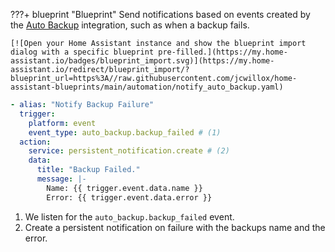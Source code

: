 ???+ blueprint "Blueprint"
    Send notifications based on events created by the [Auto Backup](https://jcwillox.github.io/hass-auto-backup) integration, such as when a backup fails.

    [![Open your Home Assistant instance and show the blueprint import dialog with a specific blueprint pre-filled.](https://my.home-assistant.io/badges/blueprint_import.svg)](https://my.home-assistant.io/redirect/blueprint_import/?blueprint_url=https%3A//raw.githubusercontent.com/jcwillox/home-assistant-blueprints/main/automation/notify_auto_backup.yaml)

```yaml title="Notify on Backup Failure"
- alias: "Notify Backup Failure"
  trigger:
    platform: event
    event_type: auto_backup.backup_failed # (1)
  action:
    service: persistent_notification.create # (2)
    data:
      title: "Backup Failed."
      message: |-
        Name: {{ trigger.event.data.name }}
        Error: {{ trigger.event.data.error }}
```

1. We listen for the `auto_backup.backup_failed` event.
2. Create a persistent notification on failure with the backups name and the error.
